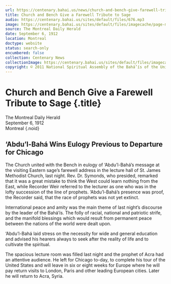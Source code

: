 ```yaml
---
url: https://centenary.bahai.us/news/church-and-bench-give-farewell-tribute-sage
title: Church and Bench Give a Farewell Tribute to Sage
audio: https://centenary.bahai.us/sites/default/files/676.mp3
image: https://centenary.bahai.us/sites/default/files/imagecache/page-main-image/images/press_clippings/09-06-1912%20Montreal%20Daily%20Herald_Church%20%2526%20Bench%20Give%20a%20Farewell%20Tribute%20to%20Sage.png
source: The Montreal Daily Herald
date: September 6, 1912
location: Montreal
doctype: website
status: search-only
encumbered: false
collection: Centenary News
collectionImage: https://centenary.bahai.us/sites/default/files/imagecache/theme-image/main_image/abdulbaha-overview-small_0.jpg
copyright: © 2011 National Spiritual Assembly of the Bahá’ís of the United States
---
```



# Church and Bench Give a Farewell Tribute to Sage {.title}

The Montreal Daily Herald  
September 6, 1912  
Montreal
{.noid}  



## ‘Abdu’l-Bahá Wins Eulogy Previous to Departure for Chicago

The Church united with the Bench in eulogy of ‘Abdu’l-Bahá’s message at the visiting Eastern sage’s farewell address in the lecture hall of St. James Methodist Church, last night. Rev. Dr. Symonds, who presided, remarked that it was a great mistake to think the West could learn nothing from the East, while Recorder Weir referred to the lecturer as one who was in the lofty succession of the line of prophets. ‘Abdu’l-Bahá’s presence was proof, the Recorder said, that the race of prophets was not yet extinct.

International peace and amity was the main theme of last night’s discourse by the leader of the Bahá’ís. The folly of racial, national and patriotic strife, and the manifold blessings which would result from permanent peace between the nations of the world were dealt upon.

‘Abdu’l-Bahá laid stress on the necessity for wide and general education and advised his hearers always to seek after the reality of life and to cultivate the spiritual.

The spacious lecture room was filled last night and the prophet of Acra had an attentive audience. He left for Chicago to-day, to complete his tour of the United States and will leave in six or eight weeks for Europe where he will pay return visits to London, Paris and other leading European cities. Later he will return to Acra, Syria.